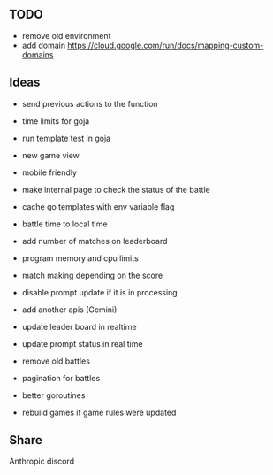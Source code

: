 ## TODO

* remove old environment
* add domain https://cloud.google.com/run/docs/mapping-custom-domains

## Ideas

* send previous actions to the function
* time limits for goja
* run template test in goja
* new game view
* mobile friendly
* make internal page to check the status of the battle
* cache go templates with env variable flag
* battle time to local time
* add number of matches on leaderboard
* program memory and cpu limits
* match making depending on the score
* disable prompt update if it is in processing

* add another apis (Gemini)
* update leader board in realtime
* update prompt status in real time
* remove old battles
* pagination for battles
* better goroutines
* rebuild games if game rules were updated

## Share

Anthropic discord

